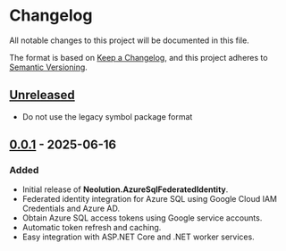 # Changelog

All notable changes to this project will be documented in this file.

The format is based on [Keep a Changelog](https://keepachangelog.com/en/1.1.0/),
and this project adheres to [Semantic Versioning](https://semver.org/spec/v2.0.0.html).

## [Unreleased]

- Do not use the legacy symbol package format

## [0.0.1] - 2025-06-16

### Added

- Initial release of **Neolution.AzureSqlFederatedIdentity**.
- Federated identity integration for Azure SQL using Google Cloud IAM Credentials and Azure AD.
- Obtain Azure SQL access tokens using Google service accounts.
- Automatic token refresh and caching.
- Easy integration with ASP.NET Core and .NET worker services.

[unreleased]: https://github.com/neolution-ch/Neolution.AzureSqlFederatedIdentity/compare/0.0.1...HEAD
[0.0.1]: https://github.com/neolution-ch/Neolution.AzureSqlFederatedIdentity/compare/0.0.1-alpha.2...0.0.1
